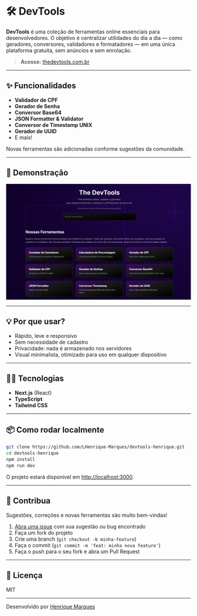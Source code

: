 # 🛠️ DevTools

**DevTools** é uma coleção de ferramentas online essenciais para desenvolvedores. O objetivo é centralizar utilidades do dia a dia — como geradores, conversores, validadores e formatadores — em uma única plataforma gratuita, sem anúncios e sem enrolação.

> **Acesse:** [thedevtools.com.br](https://thedevtools.com.br/)

---

## ✨ Funcionalidades

- **Validador de CPF**
- **Gerador de Senha**
- **Conversor Base64**
- **JSON Formatter & Validator**
- **Conversor de Timestamp UNIX**
- **Gerador de UUID**
- E mais!

Novas ferramentas são adicionadas conforme sugestões da comunidade.

---

## 🚀 Demonstração

![DevTools Screenshot](./public/image.png) <!-- Substitua pelo caminho real do seu print -->

---

## 💡 Por que usar?

- Rápido, leve e responsivo
- Sem necessidade de cadastro
- Privacidade: nada é armazenado nos servidores
- Visual minimalista, otimizado para uso em qualquer dispositivo

---

## 🧑‍💻 Tecnologias

- **Next.js** (React)
- **TypeScript**
- **Tailwind CSS**

---

## 📦 Como rodar localmente

```bash
git clone https://github.com/LHenrique-Marques/devtools-henrique.git
cd devtools-henrique
npm install
npm run dev
```
O projeto estará disponível em [http://localhost:3000](http://localhost:3000).

---

## 🤝 Contribua

Sugestões, correções e novas ferramentas são muito bem-vindas!

1. [Abra uma issue](https://github.com/lhmarquesdev/devtools-henrique/issues) com sua sugestão ou bug encontrado
2. Faça um fork do projeto
3. Crie uma branch (`git checkout -b minha-feature`)
4. Faça o commit (`git commit -m 'feat: minha nova feature'`)
5. Faça o push para o seu fork e abra um Pull Request

---

## 📃 Licença

MIT

---

Desenvolvido por [Henrique Marques](https://www.linkedin.com/in/luis-henrique-marques-508ba126b/)
